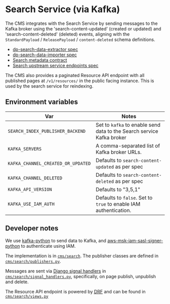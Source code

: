 # Search Service (via Kafka)

The CMS integrates with the Search Service by sending messages to the Kafka broker using the 'search-content-updated' (created or updated)
and 'search-content-deleted' (deleted) events, aligning with the `StandardPayload` / `ReleasePayload` / `content-deleted` schema definitions.

- [dp-search-data-extractor spec](https://github.com/ONSdigital/dp-search-data-extractor/blob/develop/specification.yml#L53)
- [dp-search-data-importer spec](https://github.com/ONSdigital/dp-search-data-importer/blob/30fb507e90f2cf1974ec0ca43bb0466307e2f112/specification.yml#L186)
- [Search metadata contract](https://github.com/ONSdigital/dis-search-upstream-stub/blob/main/docs/contract/resource_metadata.yml)
- [Search upstream service endpoints spec](https://github.com/ONSdigital/dis-search-upstream-stub/blob/main/specification.yml)

The CMS also provides a paginated Resource API endpoint with all published pages at `/v1/resources/` in the public facing instance. This is
used by the search service for reindexing.

## Environment variables

| Var                                | Notes                                                                 |
| ---------------------------------- | --------------------------------------------------------------------- |
| `SEARCH_INDEX_PUBLISHER_BACKEND`   | Set to `kafka` to enable send data to the Search service Kafka broker |
| `KAFKA_SERVERS`                    | A comma-separated list of Kafka broker URLs.                          |
| `KAFKA_CHANNEL_CREATED_OR_UPDATED` | Defaults to `search-content-updated` as per spec                      |
| `KAFKA_CHANNEL_DELETED`            | Defaults to `search-content-deleted` as per spec                      |
| `KAFKA_API_VERSION`                | Defaults to "3,5,1"                                                   |
| `KAFKA_USE_IAM_AUTH`               | Defaults to `false`. Set to `true` to enable IAM authentication.      |

## Developer notes

We use [kafka-python](https://pypi.org/project/kafka-python/) to send data to Kafka, and
[aws-msk-iam-sasl-signer-python](https://pypi.org/project/aws-msk-iam-sasl-signer-python/) to authenticate using IAM.

The implementation is in [`cms/search`](https://github.com/ONSdigital/dis-wagtail/tree/main/cms/search). The publisher
classes are defined in [`cms/search/publishers.py`](https://github.com/ONSdigital/dis-wagtail/blob/main/cms/search/publishers.py).

Messages are sent via [Django signal handlers](https://docs.djangoproject.com/en/5.2/topics/signals/#listening-to-signals) in [`cms/search/signal_handlers.py`](https://github.com/ONSdigital/dis-wagtail/blob/main/cms/search/signal_handlers.py),
specifically, on page publish, unpublish and delete.

The Resource API endpoint is powered by <abbr title="Django Rest Framework">[DRF](https://www.django-rest-framework.org/)</abbr> and can be found in [`cms/search/views.py`](https://github.com/ONSdigital/dis-wagtail/blob/main/cms/search/views.py)
